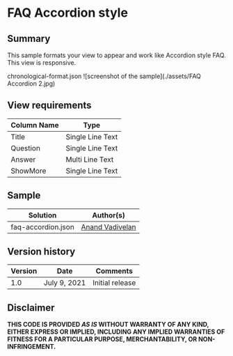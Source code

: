 # FAQ Accordion style

## Summary
This sample formats your view to appear and work like Accordion style FAQ.
This view is responsive.


chronological-format.json
![screenshot of the sample](./assets/FAQ Accordion 2.jpg)

## View requirements

Column Name   |Type
--------------|--------------
Title         | Single Line Text
Question      | Single Line Text
Answer     | Multi Line Text
ShowMore     | Single Line Text

## Sample

Solution                        |Author(s)
--------------------------------|---------------------------
faq-accordion.json   |[Anand Vadivelan](https://www.linkedin.com/in/anandavadivelan-v-89443012/)

## Version history

Version |Date              |Comments
--------|------------------|--------------------------------
1.0     |July 9, 2021  |Initial release


## Disclaimer
**THIS CODE IS PROVIDED *AS IS* WITHOUT WARRANTY OF ANY KIND, EITHER EXPRESS OR IMPLIED, INCLUDING ANY IMPLIED WARRANTIES OF FITNESS FOR A PARTICULAR PURPOSE, MERCHANTABILITY, OR NON-INFRINGEMENT.**

